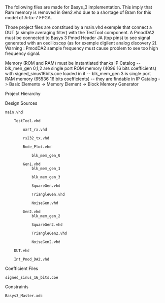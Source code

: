 The following files are made for Basys_3 implementation. 
This imply that Ram memory is removed in Gen2.vhd due to a shortage of Bram for this model of Artix-7 FPGA.


Those project files are constitued by a main.vhd exemple that connect a DUT (a simple averaging filter) with the TestTool component. A PmodDA2 must be connected to Basys 3 Pmod Header JA (top pins)
to see signal generated with an oscilloscop (as for exemple digilent analog discovery 2). Warning : PmodDA2 sample frequency 
must cause problem to see too high frequency signal.
 


Memory (ROM and RAM) must be instantiated thanks IP Catalog
-- blk_men_gen 0,1,2 are single port ROM memory (4096 16 bits coefficients) with signed_sinus16bits.coe loaded in it
-- blk_mem_gen 3 is single port RAM memory (65536 16 bits coefficients)
-- they are findable in IP Catalog -> Basic Elements -> Memory Element -> Block Memory Generator 

Project Hierarchy

Design Sources	

	main.vhd
	
		TestTool.vhd
		
			uart_rx.vhd
			
			rs232_tx.vhd
			
			Bode_Plot.vhd
			
				blk_mem_gen_0
				
			Gen1.vhd
				blk_mem_gen_1
				
				blk_mem_gen_3
				
				SquareGen.vhd
				
				TriangleGen.vhd
				
				NoiseGen.vhd
				
			Gen2.vhd
				blk_mem_gen_2
				
				SquareGen2.vhd
				
				TriangleGen2.vhd
				
				NoiseGen2.vhd
				
		DUT.vhd
		
		Int_Pmod_DA2.vhd
		

Coefficient Files

	signed_sinus_16_bits.coe
	
	
Constraints

	Basys3_Master.xdc
	
